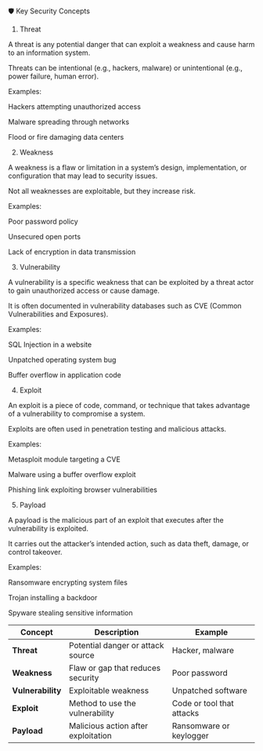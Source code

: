 🛡️ Key Security Concepts
1. Threat

A threat is any potential danger that can exploit a weakness and cause harm to an information system.

Threats can be intentional (e.g., hackers, malware) or unintentional (e.g., power failure, human error).

Examples:

Hackers attempting unauthorized access

Malware spreading through networks

Flood or fire damaging data centers

2. Weakness

A weakness is a flaw or limitation in a system’s design, implementation, or configuration that may lead to security issues.

Not all weaknesses are exploitable, but they increase risk.

Examples:

Poor password policy

Unsecured open ports

Lack of encryption in data transmission

3. Vulnerability

A vulnerability is a specific weakness that can be exploited by a threat actor to gain unauthorized access or cause damage.

It is often documented in vulnerability databases such as CVE (Common Vulnerabilities and Exposures).

Examples:

SQL Injection in a website

Unpatched operating system bug

Buffer overflow in application code

4. Exploit

An exploit is a piece of code, command, or technique that takes advantage of a vulnerability to compromise a system.

Exploits are often used in penetration testing and malicious attacks.

Examples:

Metasploit module targeting a CVE

Malware using a buffer overflow exploit

Phishing link exploiting browser vulnerabilities

5. Payload

A payload is the malicious part of an exploit that executes after the vulnerability is exploited.

It carries out the attacker’s intended action, such as data theft, damage, or control takeover.

Examples:

Ransomware encrypting system files

Trojan installing a backdoor

Spyware stealing sensitive information

| Concept           | Description                         | Example                   |
| ----------------- | ----------------------------------- | ------------------------- |
| **Threat**        | Potential danger or attack source   | Hacker, malware           |
| **Weakness**      | Flaw or gap that reduces security   | Poor password             |
| **Vulnerability** | Exploitable weakness                | Unpatched software        |
| **Exploit**       | Method to use the vulnerability     | Code or tool that attacks |
| **Payload**       | Malicious action after exploitation | Ransomware or keylogger   |

